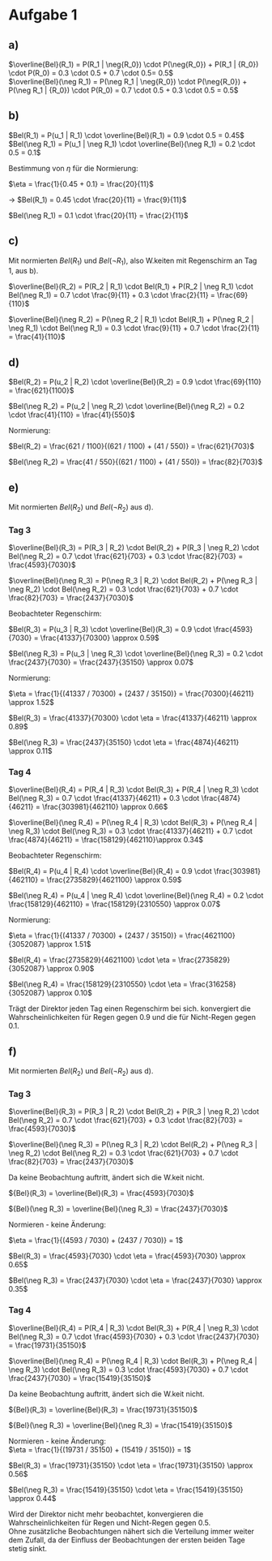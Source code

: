 # Aufgabe 1

## a)

$\overline{Bel}(R_1) = P(R_1 | \neg{R_0}) \cdot P(\neg{R_0}) + P(R_1 | {R_0}) \cdot P(R_0) = 0.3 \cdot 0.5 + 0.7 \cdot 0.5= 0.5$  
$\overline{Bel}(\neg R_1) = P(\neg R_1 | \neg{R_0}) \cdot P(\neg{R_0}) + P(\neg R_1 | {R_0}) \cdot P(R_0) = 0.7 \cdot 0.5 + 0.3 \cdot 0.5 = 0.5$

## b)

$Bel(R_1) = P(u_1 | R_1) \cdot \overline{Bel}(R_1) = 0.9 \cdot 0.5 = 0.45$  
$Bel(\neg R_1) = P(u_1 | \neg R_1) \cdot \overline{Bel}(\neg R_1) = 0.2 \cdot 0.5 = 0.1$

Bestimmung von $\eta$ für die Normierung:

$\eta = \frac{1}{0.45 + 0.1} = \frac{20}{11}$

-> $Bel(R_1) = 0.45 \cdot \frac{20}{11} = \frac{9}{11}$

$Bel(\neg R_1) = 0.1 \cdot \frac{20}{11} = \frac{2}{11}$

## c)

Mit normierten $Bel(R_1)$ und $Bel(\neg R_1)$, also W.keiten mit Regenschirm an Tag 1, aus b).

$\overline{Bel}(R_2) = P(R_2 | R_1) \cdot Bel(R_1) + P(R_2 | \neg R_1) \cdot Bel(\neg R_1) = 0.7 \cdot \frac{9}{11} + 0.3 \cdot \frac{2}{11} = \frac{69}{110}$
  
$\overline{Bel}(\neg R_2) = P(\neg R_2 | R_1) \cdot Bel(R_1) + P(\neg R_2 | \neg R_1) \cdot Bel(\neg R_1) = 0.3 \cdot \frac{9}{11} + 0.7 \cdot \frac{2}{11} = \frac{41}{110}$

## d)

$Bel(R_2) = P(u_2 | R_2) \cdot \overline{Bel}(R_2) = 0.9 \cdot \frac{69}{110} = \frac{621}{1100}$

$Bel(\neg R_2) = P(u_2 | \neg R_2) \cdot \overline{Bel}(\neg R_2) = 0.2 \cdot \frac{41}{110} = \frac{41}{550}$

Normierung:

$Bel(R_2) = \frac{621 / 1100}{(621 / 1100) + (41 / 550)} = \frac{621}{703}$

$Bel(\neg R_2) = \frac{41 / 550}{(621 / 1100) + (41 / 550)} = \frac{82}{703}$

## e)

Mit normierten $Bel(R_2)$ und $Bel(\neg R_2)$ aus d).

### **Tag 3**

$\overline{Bel}(R_3) = P(R_3 | R_2) \cdot Bel(R_2) + P(R_3 | \neg R_2) \cdot Bel(\neg R_2) = 0.7 \cdot \frac{621}{703} + 0.3 \cdot \frac{82}{703} = \frac{4593}{7030}$

$\overline{Bel}(\neg R_3) = P(\neg R_3 | R_2) \cdot Bel(R_2) + P(\neg R_3 | \neg R_2) \cdot Bel(\neg R_2) = 0.3 \cdot \frac{621}{703} + 0.7 \cdot \frac{82}{703} = \frac{2437}{7030}$

Beobachteter Regenschirm:

$Bel(R_3) = P(u_3 | R_3) \cdot \overline{Bel}(R_3) = 0.9 \cdot \frac{4593}{7030} = \frac{41337}{70300} \approx 0.59$

$Bel(\neg R_3) = P(u_3 | \neg R_3) \cdot \overline{Bel}(\neg R_3) = 0.2 \cdot \frac{2437}{7030} = \frac{2437}{35150} \approx 0.07$

Normierung:

$\eta = \frac{1}{(41337 / 70300) + (2437 / 35150)} = \frac{70300}{46211} \approx 1.52$

$Bel(R_3) = \frac{41337}{70300} \cdot \eta = \frac{41337}{46211} \approx 0.89$

$Bel(\neg R_3) = \frac{2437}{35150} \cdot \eta = \frac{4874}{46211} \approx 0.11$

### **Tag 4**

$\overline{Bel}(R_4) = P(R_4 | R_3) \cdot Bel(R_3) + P(R_4 | \neg R_3) \cdot Bel(\neg R_3) = 0.7 \cdot \frac{41337}{46211} + 0.3 \cdot \frac{4874}{46211} = \frac{303981}{462110} \approx 0.66$

$\overline{Bel}(\neg R_4) = P(\neg R_4 | R_3) \cdot Bel(R_3) + P(\neg R_4 | \neg R_3) \cdot Bel(\neg R_3) = 0.3 \cdot \frac{41337}{46211} + 0.7 \cdot \frac{4874}{46211} = \frac{158129}{462110}\approx 0.34$

Beobachteter Regenschirm:

$Bel(R_4) = P(u_4 | R_4) \cdot \overline{Bel}(R_4) = 0.9 \cdot \frac{303981}{462110} = \frac{2735829}{4621100} \approx 0.59$

$Bel(\neg R_4) = P(u_4 | \neg R_4) \cdot \overline{Bel}(\neg R_4) = 0.2 \cdot \frac{158129}{462110} = \frac{158129}{2310550} \approx 0.07$

Normierung:

$\eta = \frac{1}{(41337 / 70300) + (2437 / 35150)} = \frac{4621100}{3052087} \approx 1.51$

$Bel(R_4) = \frac{2735829}{4621100} \cdot \eta = \frac{2735829}{3052087} \approx 0.90$

$Bel(\neg R_4) = \frac{158129}{2310550} \cdot \eta = \frac{316258}{3052087} \approx 0.10$

Trägt der Direktor jeden Tag einen Regenschirm bei sich. konvergiert die Wahrscheinlichkeiten für Regen gegen 0.9 und die für Nicht-Regen gegen 0.1.

## f)

Mit normierten $Bel(R_2)$ und $Bel(\neg R_2)$ aus d).

### **Tag 3**

$\overline{Bel}(R_3) = P(R_3 | R_2) \cdot Bel(R_2) + P(R_3 | \neg R_2) \cdot Bel(\neg R_2) = 0.7 \cdot \frac{621}{703} + 0.3 \cdot \frac{82}{703} = \frac{4593}{7030}$

$\overline{Bel}(\neg R_3) = P(\neg R_3 | R_2) \cdot Bel(R_2) + P(\neg R_3 | \neg R_2) \cdot Bel(\neg R_2) = 0.3 \cdot \frac{621}{703} + 0.7 \cdot \frac{82}{703} = \frac{2437}{7030}$

Da keine Beobachtung auftritt, ändert sich die W.keit nicht.

${Bel}(R_3) = \overline{Bel}(R_3) = \frac{4593}{7030}$

${Bel}(\neg R_3) = \overline{Bel}(\neg R_3) = \frac{2437}{7030}$

Normieren - keine Änderung:  

$\eta = \frac{1}{(4593 / 7030) + (2437 / 7030)} = 1$

$Bel(R_3) = \frac{4593}{7030} \cdot \eta = \frac{4593}{7030} \approx 0.65$

$Bel(\neg R_3) = \frac{2437}{7030} \cdot \eta = \frac{2437}{7030} \approx 0.35$

### **Tag 4**

$\overline{Bel}(R_4) = P(R_4 | R_3) \cdot Bel(R_3) + P(R_4 | \neg R_3) \cdot Bel(\neg R_3) = 0.7 \cdot \frac{4593}{7030} + 0.3 \cdot \frac{2437}{7030} = \frac{19731}{35150}$

$\overline{Bel}(\neg R_4) = P(\neg R_4 | R_3) \cdot Bel(R_3) + P(\neg R_4 | \neg R_3) \cdot Bel(\neg R_3) = 0.3 \cdot \frac{4593}{7030} + 0.7 \cdot \frac{2437}{7030} = \frac{15419}{35150}$

Da keine Beobachtung auftritt, ändert sich die W.keit nicht.

${Bel}(R_3) = \overline{Bel}(R_3) = \frac{19731}{35150}$

${Bel}(\neg R_3) = \overline{Bel}(\neg R_3) = \frac{15419}{35150}$

Normieren - keine Änderung:  
$\eta = \frac{1}{(19731 / 35150) + (15419 / 35150)} = 1$

$Bel(R_3) = \frac{19731}{35150} \cdot \eta = \frac{19731}{35150} \approx 0.56$

$Bel(\neg R_3) = \frac{15419}{35150} \cdot \eta = \frac{15419}{35150} \approx 0.44$

Wird der Direktor nicht mehr beobachtet, konvergieren die Wahrscheinlichkeiten für Regen und Nicht-Regen gegen 0.5.  
Ohne zusätzliche Beobachtungen nähert sich die Verteilung immer weiter dem Zufall, da der Einfluss der Beobachtungen der ersten beiden Tage stetig sinkt.
